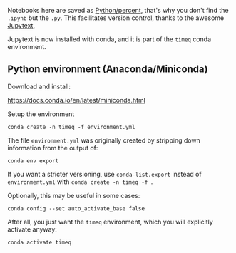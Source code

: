 <!-- #region -->
Notebooks here are saved as
[Python/percent](https://github.com/mwouts/jupytext#the-percent-format),
that's why you don't find the `.ipynb` but the `.py`.
This facilitates version control, thanks to the awesome
[Jupytext](https://github.com/mwouts/jupytext),

Jupytext is now installed with conda, and it is part of the `timeq` conda environment.

## Python environment (Anaconda/Miniconda)

Download and install:

https://docs.conda.io/en/latest/miniconda.html

Setup the environment
```
conda create -n timeq -f environment.yml
```

The file `environment.yml` was originally created by stripping down information from the output of:
```
conda env export
```

If you want a stricter versioning, use `conda-list.export` instead of `environment.yml` with `conda create -n timeq -f `.

Optionally, this may be useful in some cases:
```
conda config --set auto_activate_base false
```

After all, you just want the `timeq` environment, which you will explicitly activate anyway:
```
conda activate timeq
```
<!-- #endregion -->
